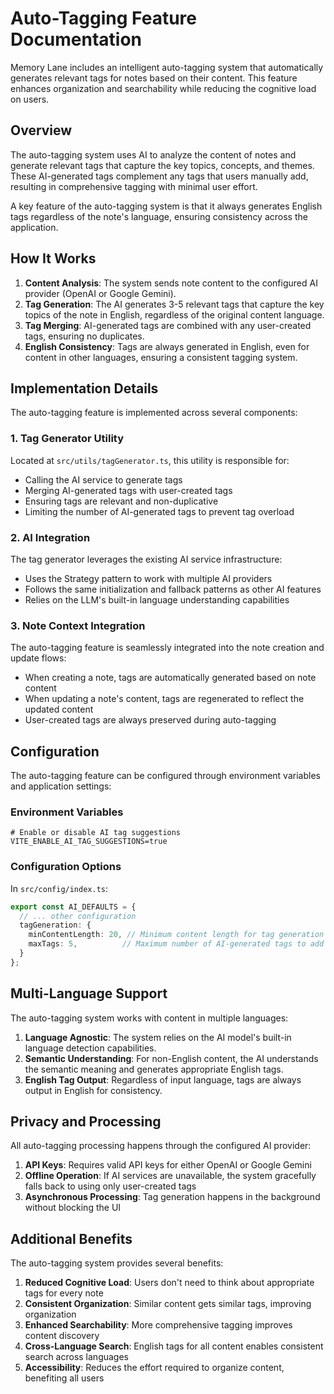 # Auto-Tagging Feature Documentation

Memory Lane includes an intelligent auto-tagging system that automatically generates relevant tags for notes based on their content. This feature enhances organization and searchability while reducing the cognitive load on users.

## Overview

The auto-tagging system uses AI to analyze the content of notes and generate relevant tags that capture the key topics, concepts, and themes. These AI-generated tags complement any tags that users manually add, resulting in comprehensive tagging with minimal user effort.

A key feature of the auto-tagging system is that it always generates English tags regardless of the note's language, ensuring consistency across the application.

## How It Works

1. **Content Analysis**: The system sends note content to the configured AI provider (OpenAI or Google Gemini).
2. **Tag Generation**: The AI generates 3-5 relevant tags that capture the key topics of the note in English, regardless of the original content language.
3. **Tag Merging**: AI-generated tags are combined with any user-created tags, ensuring no duplicates.
4. **English Consistency**: Tags are always generated in English, even for content in other languages, ensuring a consistent tagging system.

## Implementation Details

The auto-tagging feature is implemented across several components:

### 1. Tag Generator Utility

Located at `src/utils/tagGenerator.ts`, this utility is responsible for:
- Calling the AI service to generate tags
- Merging AI-generated tags with user-created tags
- Ensuring tags are relevant and non-duplicative
- Limiting the number of AI-generated tags to prevent tag overload

### 2. AI Integration

The tag generator leverages the existing AI service infrastructure:
- Uses the Strategy pattern to work with multiple AI providers
- Follows the same initialization and fallback patterns as other AI features
- Relies on the LLM's built-in language understanding capabilities

### 3. Note Context Integration

The auto-tagging feature is seamlessly integrated into the note creation and update flows:
- When creating a note, tags are automatically generated based on note content
- When updating a note's content, tags are regenerated to reflect the updated content
- User-created tags are always preserved during auto-tagging

## Configuration

The auto-tagging feature can be configured through environment variables and application settings:

### Environment Variables

```
# Enable or disable AI tag suggestions
VITE_ENABLE_AI_TAG_SUGGESTIONS=true
```

### Configuration Options

In `src/config/index.ts`:

```typescript
export const AI_DEFAULTS = {
  // ... other configuration
  tagGeneration: {
    minContentLength: 20, // Minimum content length for tag generation
    maxTags: 5,          // Maximum number of AI-generated tags to add
  }
};
```

## Multi-Language Support

The auto-tagging system works with content in multiple languages:

1. **Language Agnostic**: The system relies on the AI model's built-in language detection capabilities.
2. **Semantic Understanding**: For non-English content, the AI understands the semantic meaning and generates appropriate English tags.
3. **English Tag Output**: Regardless of input language, tags are always output in English for consistency.

## Privacy and Processing

All auto-tagging processing happens through the configured AI provider:

1. **API Keys**: Requires valid API keys for either OpenAI or Google Gemini
2. **Offline Operation**: If AI services are unavailable, the system gracefully falls back to using only user-created tags
3. **Asynchronous Processing**: Tag generation happens in the background without blocking the UI

## Additional Benefits

The auto-tagging system provides several benefits:

1. **Reduced Cognitive Load**: Users don't need to think about appropriate tags for every note
2. **Consistent Organization**: Similar content gets similar tags, improving organization
3. **Enhanced Searchability**: More comprehensive tagging improves content discovery
4. **Cross-Language Search**: English tags for all content enables consistent search across languages
5. **Accessibility**: Reduces the effort required to organize content, benefiting all users 